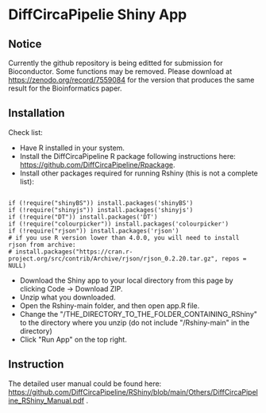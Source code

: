 # DiffCircaPipelie Shiny App

## Notice

Currently the github repository is being editted for submission for Bioconductor. Some functions may be removed. Please download at https://zenodo.org/record/7559084 for the version that produces the same result for the Bioinformatics paper. 

## Installation 

Check list: 
  - Have R installed in your system. 
  - Install the DiffCircaPipeline R package following instructions here: https://github.com/DiffCircaPipeline/Rpackage. 
  - Install other packages required for running Rshiny (this is not a complete list):
  ```{R}
  
  if (!require("shinyBS")) install.packages('shinyBS')
  if (!require("shinyjs")) install.packages('shinyjs')
  if (!require("DT")) install.packages('DT')
  if (!require("colourpicker")) install.packages('colourpicker')
  if (!require("rjson")) install.packages('rjson')
  # if you use R version lower than 4.0.0, you will need to install rjson from archive: 
  # install.packages("https://cran.r-project.org/src/contrib/Archive/rjson/rjson_0.2.20.tar.gz", repos = NULL)
  
  ```
  - Download the Shiny app to your local directory from this page by clicking Code -> Download ZIP. 
  - Unzip what you downloaded. 
  - Open the Rshiny-main folder, and then open app.R file. 
  - Change the "/THE_DIRECTORY_TO_THE_FOLDER_CONTAINING_RShiny" to the directory where you unzip (do not include "/Rshiny-main" in the directory)
  - Click "Run App" on the top right. 
  
## Instruction 

The detailed user manual could be found here: https://github.com/DiffCircaPipeline/RShiny/blob/main/Others/DiffCircaPipeline_RShiny_Manual.pdf .
  



